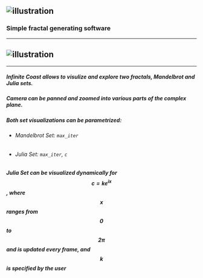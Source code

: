 ![illustration](https://i.imgur.com/QkY6GdN.png)
-------------
### Simple fractal generating software
-------------
![illustration](https://i.imgur.com/aBNH8BB.png)
-------------
-------------
##### Infinite Coast allows to visulize and explore two fractals, Mandelbrot and Julia sets.
##### Camera can be panned and zoomed into various parts of the complex plane.
##### Both set visualizations can be parametrized:
- ###### Mandelbrot Set: `max_iter`
- ###### Julia Set: `max_iter`, `c`
##### Julia Set can be visualized dynamically for $$c=ke^{ix}$$, where $$x$$ ranges from $$0$$ to $$2\pi$$ and is updated every frame, and $$k$$ is specified by the user

